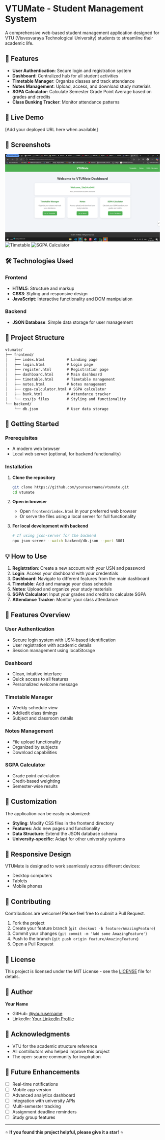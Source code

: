 # VTUMate - Student Management System

A comprehensive web-based student management application designed for VTU (Visvesvaraya Technological University) students to streamline their academic life.

## 🌟 Features

- **User Authentication**: Secure login and registration system
- **Dashboard**: Centralized hub for all student activities
- **Timetable Manager**: Organize classes and track attendance
- **Notes Management**: Upload, access, and download study materials
- **SGPA Calculator**: Calculate Semester Grade Point Average based on grades and credits
- **Class Bunking Tracker**: Monitor attendance patterns

## 🚀 Live Demo

[Add your deployed URL here when available]

## 📸 Screenshots

![Dashboard](screenshots/dashboard.png)
![Timetable](screenshots/timetable.png)
![SGPA Calculator](screenshots/sgpa-calculator.png)

## 🛠️ Technologies Used

### Frontend
- **HTML5**: Structure and markup
- **CSS3**: Styling and responsive design
- **JavaScript**: Interactive functionality and DOM manipulation

### Backend
- **JSON Database**: Simple data storage for user management

## 📁 Project Structure

```
vtumate/
├── frontend/
│   ├── index.html          # Landing page
│   ├── login.html          # Login page
│   ├── register.html       # Registration page
│   ├── dashboard.html      # Main dashboard
│   ├── timetable.html      # Timetable management
│   ├── notes.html          # Notes management
│   ├── cgpa-calculator.html # SGPA calculator
│   ├── bunk.html           # Attendance tracker
│   └── css/js files        # Styling and functionality
└── backend/
    └── db.json             # User data storage
```

## 🚀 Getting Started

### Prerequisites
- A modern web browser
- Local web server (optional, for backend functionality)

### Installation

1. **Clone the repository**
   ```bash
   git clone https://github.com/yourusername/vtumate.git
   cd vtumate
   ```

2. **Open in browser**
   - Open `frontend/index.html` in your preferred web browser
   - Or serve the files using a local server for full functionality

3. **For local development with backend**
   ```bash
   # If using json-server for the backend
   npx json-server --watch backend/db.json --port 3001
   ```

## 💡 How to Use

1. **Registration**: Create a new account with your USN and password
2. **Login**: Access your dashboard with your credentials
3. **Dashboard**: Navigate to different features from the main dashboard
4. **Timetable**: Add and manage your class schedule
5. **Notes**: Upload and organize your study materials
6. **SGPA Calculator**: Input your grades and credits to calculate SGPA
7. **Attendance Tracker**: Monitor your class attendance

## 🎨 Features Overview

### User Authentication
- Secure login system with USN-based identification
- User registration with academic details
- Session management using localStorage

### Dashboard
- Clean, intuitive interface
- Quick access to all features
- Personalized welcome message

### Timetable Manager
- Weekly schedule view
- Add/edit class timings
- Subject and classroom details

### Notes Management
- File upload functionality
- Organized by subjects
- Download capabilities

### SGPA Calculator
- Grade point calculation
- Credit-based weighting
- Semester-wise results

## 🔧 Customization

The application can be easily customized:

- **Styling**: Modify CSS files in the frontend directory
- **Features**: Add new pages and functionality
- **Data Structure**: Extend the JSON database schema
- **University-specific**: Adapt for other university systems

## 📱 Responsive Design

VTUMate is designed to work seamlessly across different devices:
- Desktop computers
- Tablets
- Mobile phones

## 🤝 Contributing

Contributions are welcome! Please feel free to submit a Pull Request.

1. Fork the project
2. Create your feature branch (`git checkout -b feature/AmazingFeature`)
3. Commit your changes (`git commit -m 'Add some AmazingFeature'`)
4. Push to the branch (`git push origin feature/AmazingFeature`)
5. Open a Pull Request

## 📝 License

This project is licensed under the MIT License - see the [LICENSE](LICENSE) file for details.

## 👤 Author

**Your Name**
- GitHub: [@yourusername](https://github.com/yourusername)
- LinkedIn: [Your LinkedIn Profile](https://linkedin.com/in/yourprofile)

## 🙏 Acknowledgments

- VTU for the academic structure reference
- All contributors who helped improve this project
- The open-source community for inspiration

## 🔮 Future Enhancements

- [ ] Real-time notifications
- [ ] Mobile app version
- [ ] Advanced analytics dashboard
- [ ] Integration with university APIs
- [ ] Multi-semester tracking
- [ ] Assignment deadline reminders
- [ ] Study group features

---

⭐ **If you found this project helpful, please give it a star!** ⭐